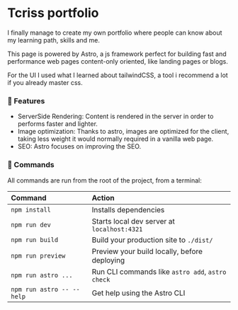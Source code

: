 # Tcriss portfolio

I finally manage to create my own portfolio where people can know about my learning path, skills and me.

This page is powered by Astro, a js framework perfect for building fast and performance web pages content-only oriented, like landing pages or blogs.

For the UI I used what I learned about tailwindCSS, a tool i recommend a lot if you already master css.

### 🚀 Features

- ServerSide Rendering: Content is rendered in the server in order to performs faster and lighter.
- Image optimization: Thanks to astro, images are optimized for the client, taking less weight it would normally required in a vanilla web page.
- SEO: Astro focuses on improving the SEO.

### 🧞 Commands

All commands are run from the root of the project, from a terminal:

| Command                   | Action                                           |
| :------------------------ | :----------------------------------------------- |
| `npm install`             | Installs dependencies                            |
| `npm run dev`             | Starts local dev server at `localhost:4321`      |
| `npm run build`           | Build your production site to `./dist/`          |
| `npm run preview`         | Preview your build locally, before deploying     |
| `npm run astro ...`       | Run CLI commands like `astro add`, `astro check` |
| `npm run astro -- --help` | Get help using the Astro CLI                     |
